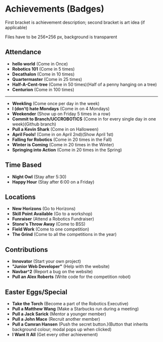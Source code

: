 # Achievements (Badges)
First bracket is achievement description; second bracket is art idea (if applicable)

Files have to be 256*256 px, background is transparent
## Attendance
* **hello world** (Come in Once)
* **Robotics 101** (Come in 5 times)
* **Decathalon** (Come in 10 times)
* **Quartermaster** (Come in 25 times)
* **Half-A-Cent-tree** (Come in 50 times)(Half of a penny hanging on a tree)
* **Centurion** (Come in 100 times)
* **
* **Weekling** (Come once per day in the week)
* **I (don't) hate Mondays** (Come in on 4 Mondays)
* **Weekender** (Show up on Friday 5 times in a row)
* **Commit to Branch/UCCROBOTICS** (Come in for every single day in one week)(Github branch)
* **Pull a Kevin Shark** (Come in on Halloween)
* **April Fools!** (Come in on April 2nd)(Show April 1st)
* **Falling for Robotics** (Come in 20 times in the Fall)
* **Winter is Coming** (Come in 20 times in the Winter)
* **Springing into Action** (Come in 20 times in the Spring)

## Time Based
* **Night Owl** (Stay after 5:30)
* **Happy Hour** (Stay after 6:00 on a Friday)

## Locations
* **New Horizons** (Go to Horizons)
* **Skill Point Available** (Go to a workshop)
* **Funraiser** (Attend a Robotics Fundraiser)
* **Stone's Throw Away** (Come to BSS)
* **Field Work** (Come to one competition)
* **The Grind** (Come to all the competitions in the year)

## Contributions
* **Innovator** (Start your own project)
* **"Junior Web Developer"** (Help with the website)
* **Navbar^2** (Report a bug on the website)
* **Pull an Alex Roberts** (Write code for the competition robot)

## Easter Eggs/Special
* **Take the Torch** (Become a part of the Robotics Executive)
* **Pull a Matthew Wang** (Make a Starbucks run during a meeting)
* **Pull a Jack Sarick** (Mentor a younger member)
* **Pull a John Mace** (Recruit another member)
* **Pull a Camran Hansen** (Push the secret button.)(Button that inherits background colour; modal pops up when clicked)
* **I Want It All** (Get every other achievement)

